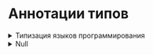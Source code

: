# Аннотации типов


<details>
  <summary>Типизация языков программирования</summary>  
  
#
Типизация языков программирования ‌—‌ ‌это‌ ‌то,‌ ‌как‌ ‌различные‌ ‌языки‌ ‌распознают‌ ‌типы‌ ‌переменных.  

‌Языки‌ ‌программирования‌ ‌бывают‌:

<details>
  <summary>1) Нетипизированными‌ ‌(Бестиповыми)</summary>
  
`[Бестиповые языки программирования]` — это те, в которых отсутствует система типов данных. Операции над данными выполняются без учета типов.  

`Преимущества:`

   - Позволяет писать на предельно низком уровне, без припятствий со стороны компилятор (интерпретатор).
   - Получаемый код обычно более эффективен.
   - Прозрачность инструкций, код простой и понятный.

`Недостатки:`  

   - Отсутствие проверок: любые бессмысленные действия будут считаться совершенно нормальными.
   - Низкий уровень абстракции: работа со сложным типом данных не отличается от работы с простыми типами данных.


Нетипизированные языки: Assembler, Forth, Brainfuck

#

</details>
<details>
  <summary>2) Типизированными‌</summary>

`[Типизированные языки программирования]` — это языки, в которых данные имеют определённый тип, который может быть проверен в процессе компиляции или исполнения программы.  

   - Типы определяют, какие операции могут быть выполнены с данными и как они могут взаимодействовать.

#

Типизированные языки разделяются еще на несколько категорий:  

<details>
  <summary>Статическая и динамическая типизация</summary>

`[Статическая типизация]` — это механизм в языках программирования, при котором типы данных явно указываются на этапе компиляции, до начала выполнения программы. Когда тип переменной определён, его уже нельзя изменить на другой тип. 

`Преимущества статической типизации:` 

   - Проверки типов происходят только один раз — на этапе компиляции
   - Скорость выполнения
   - Отсеивание вариантов, заведомо не подходящих по типу.

Пример языков статической типизации: C, Java, C#, Kotlin, Scala, GO

#

`[Динамическая типизация]` — это механизм в языках программирования, при котором типы переменных определяются во время выполнения программы. В таких языках переменная может принимать значения различных типов в разные моменты времени, и типы данных могут изменяться динамически в ходе выполнения программы.  
  

`Преимущества динамической типизации:`

   - Простота создания универсальных коллекций.
   - Удобство описания алгоритмов (например сортировка может производиться с любыпи типами данных).

Пример языков динамической типизации: Python, JavaScript, Ruby, Julia

#

</details>
<details>
  <summary>Сильная (строгая) и слабая (нестрогая) типизация</summary>

`[Слабая (нестрогая) типизация]` — это типизация, при которой язык программирования позволяет автоматическое преобразование типов (или приведение типов) между различными типами данных. Это означает, что операции между различными типами данных могут выполняться автоматически, даже если эти типы обычно не совместимы.

Пример на JS:  

```
5‌‌ ‌‌+‌‌ ‌‌'6'‌;‌ ‌‌            //‌ ‌'56'‌ ‌
4‌‌ ‌‌*‌‌ ‌‌'3'‌;‌ ‌‌            //‌ ‌12‌ ‌
2‌‌ ‌‌+‌‌ ‌‌true‌;‌‌            //‌ ‌3‌ ‌
false‌‌ ‌-‌ ‌‌4‌;‌‌           //‌ ‌-4‌
```

`Преимущества слабой типизации:`  

1. Простота написания кода.
2. Гибкость: код, может работать с разными типами данных.
3. Краткость записи

Примеры языков слабой типизации: C, JavaScript, Visual Basic, PHP

#

`[Сильная (или строгая) типизация`] — это типизация, при которой любые операции над переменными различных типов требуют явного преобразования типов, и попытка выполнить операцию с несовместимыми типами вызовет ошибку.

Пример на Python: 

```
x = 10       # x — целое число
y = "5"      # y — строка

z = x + int(y)  # явное преобразование строки в целое число
```

`Преимущества сильной типизации:`  

1. Код более предсказуемый и очевидный.
2. Низкая вероятность ошибок, связанных с неожиданными преобразованиями типов.
3. Полный контроль над типами данных.
5. Скорость выполнения программы. 

Примеры языков сильной типизации: Java, Python, Haskell, Lisp


#

</details>
<details>
  <summary>Явная и неявная типизация</summary>

`[Явная типизация]` - означает, что тип каждой переменной указывается явно при её объявлении.  

Например:

```
# Явная типизация в C++
int x = 5;
```

`Преимущества явной типизации:`  

- Наличие у каждой функции сигнатуры (например int add(int, int)) позволяет без проблем определить, что функция делает.

Пример языков с явной типизацией: C++, D, C#, Java

#

`[Неявная типизация]` - означает, что тип переменной определяется автоматически на основе значения, которое ей присваивается.  

Например:

```
# Неявная типизация в Python
x = 5
```

`Преимущества неявной типизации:`  

- Сокращение записи: запись `def add(x, y)` короче, чем `int add( int x, int y)`
- Устойчивость к изменениям: `если в функции временная переменная была того же типа, что и входной аргумент, то при изменении типа входного аргумента не нужно будет изменять тип временной переменной`

Пример языков с явной типизацией: Python, PHP, Lua, JavaScript


#

</details>
<details>
  <summary>Примеры типизации конкретных языков</summary>

`[Python]` - это язык с динамической, строгой и неявной типизацией.  
`[JavaScript]` - это язык с динамической, нестрогой и неявной типизацией.  
`[PHP]` - это язык с динамической, нестрогой и неявной типизацией.  
`[Java]` - это язык со статической, строгой и явной типизацией.  
`[C]` - это язык со статической, строгой и явной типизацией.  
`[C++]` - это язык со статической, строгой и явной типизацией.  
`[C# ]` - это язык со статической, строгой и явной типизацией.  
`[GO]` - это язык со статической, строгой и явной типизацией.  
`[Ruby]` - это язык с динамической, строгой и неявной типизацией.  
`[Haskel]` - это язык со статической, строгой и явной типизацией.  

#

</details>


#

</details>

#

</details>



























<details>
  <summary>Null</summary>



#

</details>












